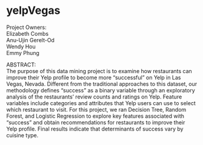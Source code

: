 # yelpVegas



Project Owners:\
Elizabeth Combs\
Anu-Ujin Gerelt-Od\
Wendy Hou\
Emmy Phung




ABSTRACT:  
The purpose of this data mining project is to examine how restaurants can improve their Yelp profile to become 
more “successful” on Yelp in Las Vegas, Nevada. Different from the traditional approaches to this dataset, 
our methodology defines “success” as a binary variable through an exploratory analysis of the restaurants’ 
review counts and ratings on Yelp. Feature variables include categories and attributes that Yelp users can use 
to select which restaurant to visit. For this project, we ran Decision Tree, Random Forest, and Logistic Regression 
to explore key features associated with “success” and obtain recommendations for restaurants to improve their Yelp profile. 
Final results indicate that determinants of success vary by cuisine type.
